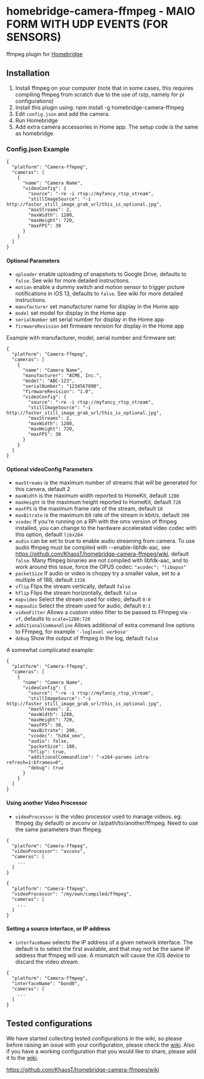 # homebridge-camera-ffmpeg - MAIO FORM WITH UDP EVENTS (FOR SENSORS)

ffmpeg plugin for [Homebridge](https://github.com/nfarina/homebridge)

## Installation

1. Install ffmpeg on your computer (note that in some cases, this requires compiling ffmpeg from scratch due to the use of rstp, namely for pi configurations)
2. Install this plugin using: npm install -g homebridge-camera-ffmpeg
3. Edit ``config.json`` and add the camera.
3. Run Homebridge
4. Add extra camera accessories in Home app. The setup code is the same as homebridge.

### Config.json Example

    {
      "platform": "Camera-ffmpeg",
      "cameras": [
        {
          "name": "Camera Name",
          "videoConfig": {
            "source": "-re -i rtsp://myfancy_rtsp_stream",
            "stillImageSource": "-i http://faster_still_image_grab_url/this_is_optional.jpg",
            "maxStreams": 2,
            "maxWidth": 1280,
            "maxHeight": 720,
            "maxFPS": 30
          }
        }
      ]
    }

#### Optional Parameters

* `uploader` enable uploading of snapshots to Google Drive, defaults to `false`. See wiki for more detailed instructions.
* `motion` enable a dummy switch and motion sensor to trigger picture notifications in iOS 13, defaults to `false`.  See wiki for more detailed instructions.
* `manufacturer` set manufacturer name for display in the Home app
* `model` set model for display in the Home app
* `serialNumber` set serial number for display in the Home app
* `firmwareRevision` set firmware revision for display in the Home app

Example with manufacturer, model, serial number and firmware set:

```
{
  "platform": "Camera-ffmpeg",
  "cameras": [
    {
      "name": "Camera Name",
      "manufacturer": "ACME, Inc.",
      "model": "ABC-123",
      "serialNumber": "1234567890",
      "firmwareRevision": "1.0",
      "videoConfig": {
        "source": "-re -i rtsp://myfancy_rtsp_stream",
        "stillImageSource": "-i http://faster_still_image_grab_url/this_is_optional.jpg",
        "maxStreams": 2,
        "maxWidth": 1280,
        "maxHeight": 720,
        "maxFPS": 30
      }
    }
  ]
}
```

#### Optional videoConfig Parameters

* `maxStreams` is the maximum number of streams that will be generated for this camera, default 2
* `maxWidth` is the maximum width reported to HomeKit, default `1280`
* `maxHeight` is the maximum height reported to HomeKit, default `720`
* `maxFPS` is the maximum frame rate of the stream, default `10`
* `maxBitrate` is the maximum bit rate of the stream in kbit/s, default `300`
* `vcodec` If you're running on a RPi with the omx version of ffmpeg installed, you can change to the hardware accelerated video codec with this option, default `libx264`
* `audio` can be set to true to enable audio streaming from camera. To use audio ffmpeg must be compiled with --enable-libfdk-aac, see https://github.com/KhaosT/homebridge-camera-ffmpeg/wiki, default `false`. Many ffmpeg binaries are not compiled with libfdk-aac, and to work around this issue, force the OPUS codec:
  `"acodec": "libopus"`
* `packetSize` If audio or video is choppy try a smaller value, set to a multiple of 188, default `1316`
* `vflip` Flips the stream vertically, default `false`
* `hflip` Flips the stream horizontally, default `false`
* `mapvideo` Select the stream used for video, default `0:0`
* `mapaudio` Select the stream used for audio, default `0:1`
* `videoFilter` Allows a custom video filter to be passed to FFmpeg via `-vf`, defaults to `scale=1280:720`
* `additionalCommandline` Allows additional of extra command line options to FFmpeg, for example `'-loglevel verbose'`
* `debug` Show the output of ffmpeg in the log, default `false`

A somewhat complicated example:

```
{
  "platform": "Camera-ffmpeg",
  "cameras": [
    {
      "name": "Camera Name",
      "videoConfig": {
        "source": "-re -i rtsp://myfancy_rtsp_stream",
        "stillImageSource": "-i http://faster_still_image_grab_url/this_is_optional.jpg",
        "maxStreams": 2,
        "maxWidth": 1280,
        "maxHeight": 720,
        "maxFPS": 30,
        "maxBitrate": 200,
        "vcodec": "h264_omx",
        "audio": false,
        "packetSize": 188,
        "hflip": true,
        "additionalCommandline": "-x264-params intra-refresh=1:bframes=0",
        "debug": true
      }
    }
  ]
}
```

#### Using another Video Processor

* `videoProcessor` is the video processor used to manage videos. eg: ffmpeg (by default) or avconv or /a/path/to/another/ffmpeg. Need to use the same parameters than ffmpeg.

```
{
  "platform": "Camera-ffmpeg",
  "videoProcessor": "avconv",
  "cameras": [
    ...
  ]
}
```

```
{
  "platform": "Camera-ffmpeg",
  "videoProcessor": "/my/own/compiled/ffmpeg",
  "cameras": [
    ...
  ]
}
```

#### Setting a source interface, or IP address

* `interfaceName` selects the IP address of a given network interface. The default is to select the first available, and that may not be the same IP address that ffmpeg will use. A mismatch will cause the iOS device to discard the video stream.

```
{
  "platform": "Camera-ffmpeg",
  "interfaceName": "bond0",
  "cameras": [
    ...
  ]
}
```

## Tested configurations

We have started collecting tested configurations in the wiki, so please before raising an issue with your configuration, please check the [wiki](https://github.com/KhaosT/homebridge-camera-ffmpeg/wiki).  Also if you have a working configuration that you would like to share, please add it to the [wiki](https://github.com/KhaosT/homebridge-camera-ffmpeg/wiki).

https://github.com/KhaosT/homebridge-camera-ffmpeg/wiki
